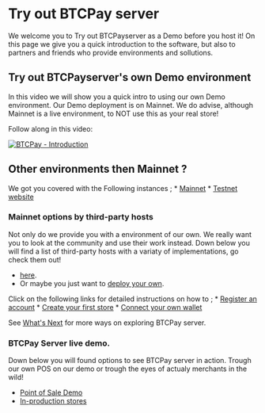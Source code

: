 # Try out BTCPay server

We welcome you to Try out BTCPayserver as a Demo before you host it!
On this page we give you a quick introduction to the software, but also to partners and friends who provide environments and sollutions.

## Try out BTCPayserver's own Demo environment 

In this video we will show you a quick intro to using our own Demo environment. 
Our Demo deployment is on Mainnet. 
We do advise, although Mainnet is a live environment, to NOT use this as your real store!

Follow along in this video:
<!-- Need new Video content down here -->
[![BTCPay - Introduction](https://img.youtube.com/vi/xh3Eac66qc4/mqdefault.jpg)](https://www.youtube.com/watch?v=xh3Eac66qc4 "BTCPay - Introduction")

## Other environments then Mainnet ? 
 
We got you covered with the Following instances ;
    * [Mainnet](./TryItOut.md#mainnet)
    * [Testnet website](https://testnet.demo.btcpayserver.org/)

### Mainnet options by third-party hosts

Not only do we provide you with a environment of our own. 
We really want you to look at the community and use their work instead. 
Down below you will find a list of third-party hosts with a variaty of implementations, go check them out!

*  [here](/Deployment/ThirdPartyHosting.md#where-is-the-list-of-btcpay-third-party-hosts).
* Or maybe you just want to [deploy your own](/Deployment/README.md).

Click on the following links for detailed instructions on how to ;
    * [Register an account](./RegisterAccount.md) 
    * [Create your first store](./CreateStore.md) 
    * [Connect your own wallet](./WalletSetup.md)

See [What's Next](./WhatsNext.md) for more ways on exploring BTCPay server.

<!-- 
### I feel like this should not live here, but rather should be on some Dev pages or somewhere else then here atleast. ###

Then you can create an invoice, either through
* The "Invoice" menu on the website or
* The process documented in the [Custom integration](./CustomIntegration.md)

See the [What's Next](./WhatsNext.md) page for other options on how to continue exploring BTCPay.
-->

### BTCPay Server live demo.

Down below you will found options to see BTCPay server in action. 
Trough our own POS on our demo or trough the eyes of actualy merchants in the wild!

* [Point of Sale Demo](https://mainnet.demo.btcpayserver.org/apps/87kj5yKay8mB4UUZcJhZH5TqDKMD3CznjwLjiu1oYZXe/pos)
* [In-production stores](https://directory.btcpayserver.org)
